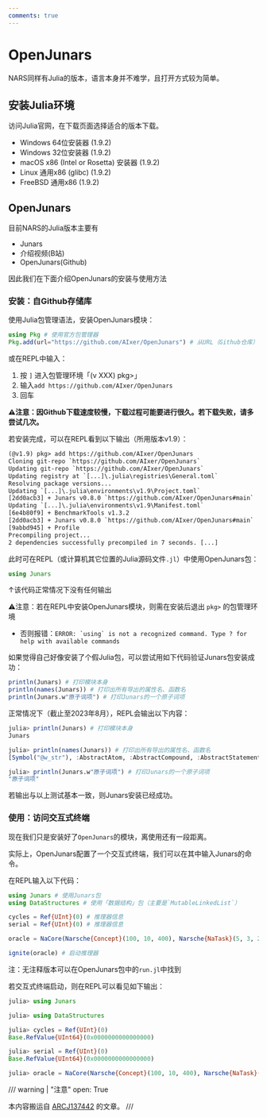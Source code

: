 ```yaml
---
comments: true
---
```

# OpenJunars 

NARS同样有Julia的版本，语言本身并不难学，且打开方式较为简单。 

## 安装Julia环境 

访问Julia官网，在下载页面选择适合的版本下载。 

- Windows 64位安装器 (1.9.2)
- Windows 32位安装器 (1.9.2)
- macOS x86 (Intel or Rosetta) 安装器 (1.9.2)
- Linux 通用x86 (glibc) (1.9.2)
- FreeBSD 通用x86 (1.9.2)

## OpenJunars 

目前NARS的Julia版本主要有 

- Junars 
- 介绍视频(B站)
- OpenJunars(Github)

因此我们在下面介绍OpenJunars的安装与使用方法 

### 安装：自Github存储库 

使用Julia包管理语法，安装OpenJunars模块： 

```julia 
using Pkg # 使用官方包管理器 
Pkg.add(url="https://github.com/AIxer/OpenJunars") # 从URL（Github仓库）安装 
``` 

或在REPL中输入： 

1. 按 `]` 进入包管理环境「(v XXX) pkg>」 
2. 输入`add https://github.com/AIxer/OpenJunars` 
3. 回车 

**⚠注意：因Github下载速度较慢，下载过程可能要进行很久。若下载失败，请多尝试几次。** 

若安装完成，可以在REPL看到以下输出（所用版本v1.9）： 

```txt 
(@v1.9) pkg> add https://github.com/AIxer/OpenJunars 
Cloning git-repo `https://github.com/AIxer/OpenJunars` 
Updating git-repo `https://github.com/AIxer/OpenJunars` 
Updating registry at `[...]\.julia\registries\General.toml` 
Resolving package versions... 
Updating `[...]\.julia\environments\v1.9\Project.toml` 
[2dd0acb3] + Junars v0.8.0 `https://github.com/AIxer/OpenJunars#main` 
Updating `[...]\.julia\environments\v1.9\Manifest.toml` 
[6e4b80f9] + BenchmarkTools v1.3.2 
[2dd0acb3] + Junars v0.8.0 `https://github.com/AIxer/OpenJunars#main` 
[9abbd945] + Profile 
Precompiling project... 
2 dependencies successfully precompiled in 7 seconds. [...] 
``` 

此时可在REPL（或计算机其它位置的Julia源码文件`.jl`）中使用OpenJunars包： 

```julia 
using Junars 
``` 

↑该代码正常情况下没有任何输出 

⚠注意：若在REPL中安装OpenJunars模块，则需在安装后退出 `pkg>` 的包管理环境 

- 否则报错：```ERROR: `using` is not a recognized command. Type ? for help with available commands``` 

如果觉得自己好像安装了个假Julia包，可以尝试用如下代码验证Junars包安装成功： 

```julia 
println(Junars) # 打印模块本身 
println(names(Junars)) # 打印出所有导出的属性名、函数名 
println(Junars.w"原子词项") # 打印Junars的一个原子词项 
``` 

正常情况下（截止至2023年8月），REPL会输出以下内容： 

```julia 
julia> println(Junars) # 打印模块本身 
Junars 

julia> println(names(Junars)) # 打印出所有导出的属性名、函数名 
[Symbol("@w_str"), :AbstractAtom, :AbstractCompound, :AbstractStatement, :AbstractVariable, :Action, :Admins, :Atom, :BLinkRecord, :Backward, :BackwardWeak, :Belief, :Budget, :COMPONENT, :COMPONENT_CONDITION, :COMPONENT_STATEMENT, :COMPOUND, :COMPOUND_CONDITION, :COMPOUND_STATEMENT, :Compound, :CompoundBackward, :CompoundBackwardWeak, :CompoundForward, :Concept, :Conjunction, :Control, :DVar, :Disjunction, :Entity, :Equivalence, :ExtDiff, :ExtImage, :ExtIntersection, :ExtSet, :FOTerm, :Forward, :Gene, :HashValue, :IVar, :Image, :Implication, :Inference, :Inheritance, :IntDiff, :IntImage, :IntIntersection, :IntSet, :Judgement, :Junars, :LinkStyle, :LinkTree, :NALDifference, :NALIntersection, :NALSet, :NaCore, :NaTask, :Nar, :Narsche, :Negation, :PlaceHolder, :Product, :QVar, :Question, :Racer, :RuleStyle, :SELF, :Sentence, :Similarity, :Stamp, :Statement, :TRANSFORM, :Table, :TaskLink, :Term, :TermLink, :Token, :Truth, :Variable, :Word, :abduction, :above_threshold, :absexpdiff, :absorb!, :activate!, :add!, :addone, :analogy, :and, :anonymous_analogy, :applysubs!, :attach!, :ave_ari, :ave_geo, :ave_priority, :bgt, :bro, :c2w, :calcbgt, :clear!, :comparision, :conceptualize, :contraposition, :conversion, :cpx, :cycle!, :dec_durability!, :dec_priority!, :dec_quality!, :deduction, :derivetask!, :derivetask1, :derivetask2, :difference, :dispatch, :dispatch2, :durability, :exemplification, :expect, :findsubstitute, :forget!, :has, :hasivar, :hasvar, :ignite, :inc_durability!, :inc_priority!, :inc_quality!, :induction, :intersection, :into_track!, :inv_abd, :inv_ana, :inv_anonymous_ana, :inv_com, :inv_ded, :inv_difference, :inv_ind, :inv_reduceconj, :inv_reduceconj_neg, :inv_reducedisj, :iscommutative, :isconstant, :isjudgment, :isnegative, :isopenvar, :isvar, :localmatch, :name, :negation, :now, :or, :out_track!, :overlapped, :parse_term, :parsese, :pick, :preparelinks, :priority, :put!, :putback!, :quality, :rank, :reduceconj, :reduceconj_neg, :reducedisj, :remove!, :renamevar!, :resemblance, :revise, :revision, :t2q, :take!, :target, :token, :transformrela, :trysolution!, :unify!, :unionstamp, :w2c, :∧, :∨, :⊖, :⋂, :⋃] 

julia> println(Junars.w"原子词项") # 打印Junars的一个原子词项 
"原子词项" 

``` 

若输出与以上测试基本一致，则Junars安装已经成功。 

### 使用：访问交互式终端 

现在我们只是安装好了`OpenJunars`的模块，离使用还有一段距离。 

实际上，OpenJunars配置了一个交互式终端，我们可以在其中输入Junars的命令。 

在REPL输入以下代码： 

```julia 
using Junars # 使用Junars包 
using DataStructures # 使用「数据结构」包（主要是`MutableLinkedList`） 

cycles = Ref{UInt}(0) # 推理器信息 
serial = Ref{UInt}(0) # 推理器信息 

oracle = NaCore(Narsche{Concept}(100, 10, 400), Narsche{NaTask}(5, 3, 20), MutableLinkedList{NaTask}(), serial, cycles); # 构造推理器 

ignite(oracle) # 启动推理器 
``` 

注：无注释版本可以在OpenJunars包中的`run.jl`中找到 

若交互式终端启动，则在REPL可以看见如下输出： 

```julia 
julia> using Junars 

julia> using DataStructures 

julia> cycles = Ref{UInt}(0) 
Base.RefValue{UInt64}(0x0000000000000000) 

julia> serial = Ref{UInt}(0) 
Base.RefValue{UInt64}(0x0000000000000000) 

julia> oracle = NaCore(Narsche{Concept}(100, 10, 400), Narsche{NaTask}(5, 3, 20), MutableLinkedList{NaTask}(), serial, cycles); 

```

/// warning | "注意"
    open: True

本内容搬运自 [ARCJ137442](https://github.com/ARCJ137442) 的文章。
///
